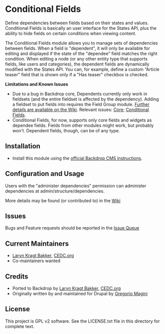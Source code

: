 Conditional Fields
======================

Define dependencies between fields based on their states and values. Conditional Fields is basically an user interface for the States API, plus the ability to hide fields on certain conditions when viewing content.

The Conditional Fields module allows you to manage sets of dependencies between fields. When a field is "dependent", it will only be available for editing and displayed if the state of the "dependee" field matches the right condition.
When editing a node (or any other entity type that supports fields, like users and categories), the dependent fields are dynamically modified with the States API.
You can, for example, define a custom “Article teaser" field that is shown only if a "Has teaser" checkbox is checked.

**Limitations and Known Issues**

- Due to a bug in Backdrop core, Dependents currently only work in fieldsets (and the entire fieldset is affected by the dependency). Adding a fieldset to put fields into requires the Field Group module. [Further details are available on the Wiki](https://github.com/backdrop-contrib/conditional_fields/wiki/Field-Group-workaround). Relevant issues: [Core](https://github.com/backdrop/backdrop-issues/issues/3489); [Conditional Fields](https://github.com/backdrop-contrib/conditional_fields/issues/5).
- Conditional Fields, for now, supports only core fields and widgets as dependee fields. Fields from other modules might work, but probably won't. Dependent fields, though, can be of any type.

Installation
------------

- Install this module using the [official Backdrop CMS instructions](https://backdropcms.org/guide/modules).

Configuration and Usage
-----------------------

Users with the "administer dependencies" permission can administer dependencies at admin/structure/dependencies.

More details may be found (or contributed to) in the [Wiki](https://github.com/backdrop-contrib/conditional_fields/issues)


Issues
------

Bugs and Feature requests should be reported in the [Issue Queue](https://github.com/backdrop-contrib/conditional_fields/issues)

Current Maintainers
-------------------

- [Laryn Kragt Bakker](https://github.com/laryn), [CEDC.org](https://CEDC.org)
- Co-maintainers wanted

Credits
-------

- Ported to Backdrop by [Laryn Kragt Bakker](https://github.com/laryn), [CEDC.org](https://CEDC.org)
- Originally written by and maintained for Drupal by [Gregorio Magini](https://www.drupal.org/u/peterpoe)


License
-------

This project is GPL v2 software. See the LICENSE.txt file in this directory for
complete text.
